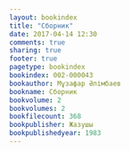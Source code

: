 ```yaml
---
layout: bookindex
title: "Сборник"
date: 2017-04-14 12:30
comments: true
sharing: true
footer: true
pagetype: bookindex
bookindex: 002-000043
bookauthor: Мұзафар Әлімбаев
bookname: Сборник
bookvolume: 2
bookvolumes: 2
bookfilecount: 368
bookpublisher: Жазушы
bookpublishedyear: 1983
---
```

